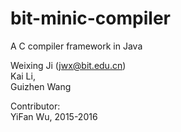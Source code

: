 # bit-minic-compiler
A C compiler framework in Java

Weixing Ji (jwx@bit.edu.cn) <br> 
Kai Li,<br> 
Guizhen Wang<br> 

Contributor:<br> 
YiFan Wu, 2015-2016
